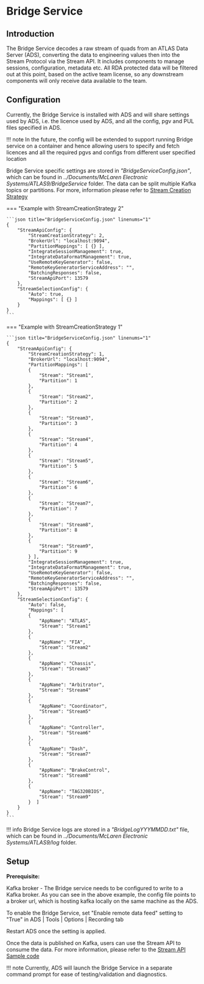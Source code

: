 # Bridge Service

## Introduction
The Bridge Service decodes a raw stream of quads from an ATLAS Data Server (ADS), converting the data to engineering values then into the Stream Protocol via the Stream API. It includes components to manage sessions, configuration, metadata etc. 
All RDA protected data will be filtered out at this point, based on the active team license, so any downstream components will only receive data available to the team. 


## Configuration
Currently, the Bridge Service is installed with ADS and will share settings used by ADS, i.e. the licence used by ADS, and all the config, pgv and PUL files specified in ADS.


!!! note
    In the future, the config will be extended to support running Bridge service on a container and hence allowing users to specify  and fetch licences and all the required pgvs and configs from different user specified location


Bridge Service specific settings are stored in *"BridgeServiceConfig.json"*, which can be found in *../Documents/McLaren Electronic Systems/ATLAS9/BridgeService* folder. The data can be split multiple Kafka topics or partitions. For more, information please refer to [Stream Creation Strategy](https://atlas.mclarenapplied.com/secu4/open_streaming_architecture/stream_api/stream_server/#stream-creation-strategy)


=== "Example with StreamCreationStrategy 2"

    ```json title="BridgeServiceConfig.json" linenums="1"
    {
        "StreamApiConfig": {
            "StreamCreationStrategy": 2,
            "BrokerUrl": "localhost:9094",
            "PartitionMappings": [ {} ],
            "IntegrateSessionManagement": true,
            "IntegrateDataFormatManagement": true,
            "UseRemoteKeyGenerator": false,
            "RemoteKeyGeneratorServiceAddress": "",
            "BatchingResponses": false,
            "StreamApiPort": 13579
        },
        "StreamSelectionConfig": {
            "Auto": true,
            "Mappings": [ {} ]
        }
    }
    ```
=== "Example with StreamCreationStrategy 1"

    ```json title="BridgeServiceConfig.json" linenums="1"
    {
        "StreamApiConfig": {
            "StreamCreationStrategy": 1,
            "BrokerUrl": "localhost:9094",
            "PartitionMappings": [ 
            {
                "Stream": "Stream1",
                "Partition": 1
            },
            {
                "Stream": "Stream2",
                "Partition": 2
            },
            {
                "Stream": "Stream3",
                "Partition": 3
            },
            {
                "Stream": "Stream4",
                "Partition": 4
            },
            {
                "Stream": "Stream5",
                "Partition": 5
            },
            {
                "Stream": "Stream6",
                "Partition": 6
            },
            {
                "Stream": "Stream7",
                "Partition": 7
            },
            {
                "Stream": "Stream8",
                "Partition": 8
            },
            {
                "Stream": "Stream9",
                "Partition": 9
            } ],
            "IntegrateSessionManagement": true,
            "IntegrateDataFormatManagement": true,
            "UseRemoteKeyGenerator": false,
            "RemoteKeyGeneratorServiceAddress": "",
            "BatchingResponses": false,
            "StreamApiPort": 13579
        },
        "StreamSelectionConfig": {
            "Auto": false,
            "Mappings": [  
            {
                "AppName": "ATLAS",
                "Stream": "Stream1"
            },
            {
                "AppName": "FIA",
                "Stream": "Stream2"
            },
            {
                "AppName": "Chassis",
                "Stream": "Stream3"
            },
            {
                "AppName": "Arbitrator",
                "Stream": "Stream4"
            },
            {
                "AppName": "Coordinator",
                "Stream": "Stream5"
            },
            {
                "AppName": "Controller",
                "Stream": "Stream6"
            },
            {
                "AppName": "Dash",
                "Stream": "Stream7"
            },
            {
                "AppName": "BrakeControl",
                "Stream": "Stream8"
            },
            {
                "AppName": "TAG320BIOS",
                "Stream": "Stream9"
            }  ]
        }
    }
    ``` 


!!! info
    Bridge Service logs are stored in a *"BridgeLogYYYMMDD.txt"* file, which can be found in *../Documents/McLaren Electronic Systems/ATLAS9/log* folder. 

## Setup

**Prerequisite:**

Kafka broker - The Bridge service needs to be configured to write to a Kafka broker. As you can see in the above example, the config file points to a broker url, which is hosting kafka locally on the same machine as the ADS.

To enable the Bridge Service, set "Enable remote data feed" setting to "True" in ADS | Tools | Options | Recording tab

Restart ADS once the setting is applied. 

Once the data is published on Kafka, users can use the Stream API to consume the data. For more information, please refer to the [Stream API Sample code](https://github.com/mat-docs/MA.Streaming.Api.UsageSample)

!!! note
    Currently, ADS will launch the Bridge Service in a separate command prompt for ease of testing/validation and diagnostics.


